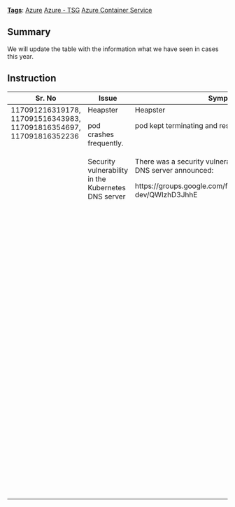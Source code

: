 ﻿---
Tags:
- Confidentiality:Internal
- cw.Azure - TSG
- cw.Azure Container Service
---
[**Tags**](/Tags): [Azure](/Tags/Azure)  [Azure - TSG](/Tags/Azure-%2D-TSG)  [Azure Container Service](/Tags/Azure-Container-Service) 

## Summary

We will update the table with the information what we have seen in cases this year.

## Instruction

<table>
<colgroup>
<col style="width: 20%" />
<col style="width: 20%" />
<col style="width: 20%" />
<col style="width: 20%" />
<col style="width: 20%" />
</colgroup>
<thead>
<tr class="header">
<th>Sr. No</th>
<th>Issue</th>
<th>Symptom</th>
<th>Troubleshooting Steps</th>
<th>Solution</th>
</tr>
</thead>
<tbody>
<tr class="odd">
<td style="vertical-align:top">117091216319178,<br />
117091516343983,<br />
117091816354697,<br />
117091816352236<br />
</td>
<td style="vertical-align:top">Heapster
<p>pod crashes frequently.</p></td>
<td style="vertical-align:top">Heapster
<p>pod kept terminating and restarting</p></td>
<td style="vertical-align:top">Review heapster deployment
<p>file under add-on manager /etc/kubernetes/addons/kube-heapster-deployment.yaml</p></td>
<td style="vertical-align:top">Add line "addonmanager.kubernetes.io/mode:,EnsureExists" after line 18 in /etc/kubernetes/addons/kube-heapster-deployment.yaml.,New deployment (starting from,Sep. 20) does not have this issue.</td>
</tr>
<tr class="even">
<td style="vertical-align:top"><br />
</td>
<td style="vertical-align:top">Security vulnerability in the Kubernetes DNS server</td>
<td style="vertical-align:top">There was a security vulnerability in the Kubernetes DNS server announced:
<p>https://groups.google.com/forum/#!topic/kubernetes-dev/QWIzhD3JhhE</p></td>
<td style="vertical-align:top">The vulnerability is remotely executable from _within_ a cluster, but not from the general internet. Thus, given that the DNS server is inside a user's project and shielded from the Internet, users are not vulnerable to external attacks.</td>
<td style="vertical-align:top">Nonetheless, users likely want to upgrade their DNS servers to the latest version. To do this they need to do the following:
<p>* ssh into the master(s)</p>
<p>* edit '/etc/kubernetes/addons/kube-dns-deployment.yaml'</p>
<p>* find the container named 'dnsmasq'</p>
<p>* change the image from whatever it was to 'gcrio.azureedge.net/google_containers/k8s-dns-dnsmasq-nanny-amd64:1.14.5'</p>
<p>That should cause the DNS server to update.</p>
<p>They can validate with:</p>
<p>kubectl get pods --namespace kube-system -o jsonpath='{.items[*].spec.containers[?(@.name=="dnsmasq")].image}'</p>
<p>That should print:</p>
<p>gcrio.azureedge.net/google_containers/k8s-dns-dnsmasq-nanny-amd64:1.14.5</p>
<p>I should also say that once we release managed Kubernetes in ~1 month, this story will get _alot_ better.</p></td>
</tr>
<tr class="odd">
<td style="vertical-align:top"><br />
</td>
<td style="vertical-align:top"></td>
<td style="vertical-align:top"></td>
<td style="vertical-align:top"></td>
<td style="vertical-align:top"></td>
</tr>
<tr class="even">
<td style="vertical-align:top"><br />
</td>
<td style="vertical-align:top"></td>
<td style="vertical-align:top"></td>
<td style="vertical-align:top"></td>
<td style="vertical-align:top"></td>
</tr>
<tr class="odd">
<td style="vertical-align:top"><br />
</td>
<td style="vertical-align:top"></td>
<td style="vertical-align:top"></td>
<td style="vertical-align:top"></td>
<td style="vertical-align:top"></td>
</tr>
<tr class="even">
<td style="vertical-align:top"><br />
</td>
<td style="vertical-align:top"></td>
<td style="vertical-align:top"></td>
<td style="vertical-align:top"></td>
<td style="vertical-align:top"></td>
</tr>
<tr class="odd">
<td style="vertical-align:top"><br />
</td>
<td style="vertical-align:top"></td>
<td style="vertical-align:top"></td>
<td style="vertical-align:top"></td>
<td style="vertical-align:top"></td>
</tr>
<tr class="even">
<td style="vertical-align:top"><br />
</td>
<td style="vertical-align:top"></td>
<td style="vertical-align:top"></td>
<td style="vertical-align:top"></td>
<td style="vertical-align:top"></td>
</tr>
<tr class="odd">
<td style="vertical-align:top"><br />
</td>
<td style="vertical-align:top"></td>
<td style="vertical-align:top"></td>
<td style="vertical-align:top"></td>
<td style="vertical-align:top"></td>
</tr>
</tbody>
</table>